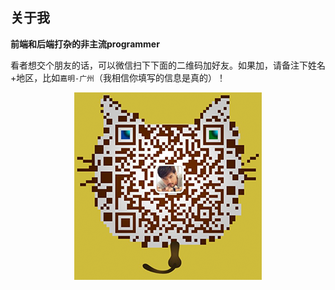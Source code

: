 ## 关于我

**前端和后端打杂的非主流programmer**

看者想交个朋友的话，可以微信扫下下面的二维码加好友。如果加，请备注下姓名+地区，比如`嘉明-广州`（我相信你填写的信息是真的）！

<p align="center"><img src="./imgs/wechat.png" alt="wechat" /></p>



